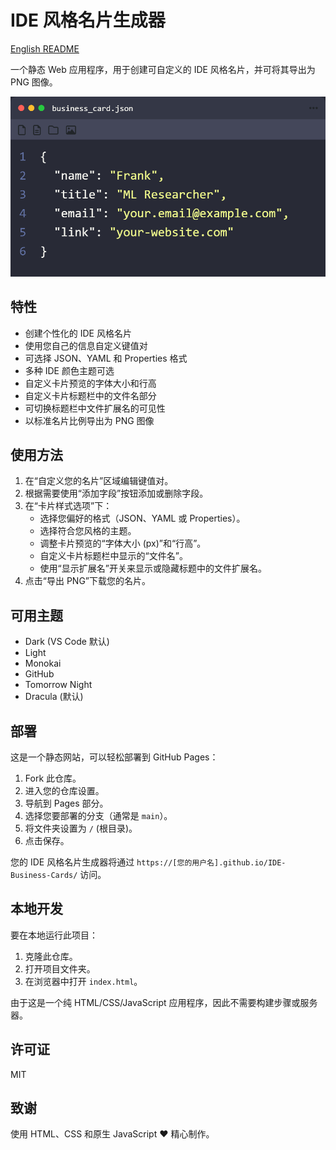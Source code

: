# IDE 风格名片生成器

[English README](README.md)

一个静态 Web 应用程序，用于创建可自定义的 IDE 风格名片，并可将其导出为 PNG 图像。

![IDE 风格名片示例](src/assets/example-card.png)

## 特性

- 创建个性化的 IDE 风格名片
- 使用您自己的信息自定义键值对
- 可选择 JSON、YAML 和 Properties 格式
- 多种 IDE 颜色主题可选
- 自定义卡片预览的字体大小和行高
- 自定义卡片标题栏中的文件名部分
- 可切换标题栏中文件扩展名的可见性
- 以标准名片比例导出为 PNG 图像

## 使用方法

1.  在“自定义您的名片”区域编辑键值对。
2.  根据需要使用“添加字段”按钮添加或删除字段。
3.  在“卡片样式选项”下：
    *   选择您偏好的格式（JSON、YAML 或 Properties）。
    *   选择符合您风格的主题。
    *   调整卡片预览的“字体大小 (px)”和“行高”。
    *   自定义卡片标题栏中显示的“文件名”。
    *   使用“显示扩展名”开关来显示或隐藏标题中的文件扩展名。
4.  点击“导出 PNG”下载您的名片。

## 可用主题

- Dark (VS Code 默认)
- Light
- Monokai
- GitHub
- Tomorrow Night
- Dracula (默认)

## 部署

这是一个静态网站，可以轻松部署到 GitHub Pages：

1.  Fork 此仓库。
2.  进入您的仓库设置。
3.  导航到 Pages 部分。
4.  选择您要部署的分支（通常是 `main`）。
5.  将文件夹设置为 `/` (根目录)。
6.  点击保存。

您的 IDE 风格名片生成器将通过 `https://[您的用户名].github.io/IDE-Business-Cards/` 访问。

## 本地开发

要在本地运行此项目：

1.  克隆此仓库。
2.  打开项目文件夹。
3.  在浏览器中打开 `index.html`。

由于这是一个纯 HTML/CSS/JavaScript 应用程序，因此不需要构建步骤或服务器。

## 许可证

MIT

## 致谢

使用 HTML、CSS 和原生 JavaScript ❤️ 精心制作。